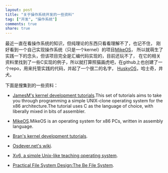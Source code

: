 ```yaml
---
layout: post
title: "关于操作系统开发的一些资料"
tag: ["开发", "操作系统"]
comments: true
share: true
---
```


最近一直在看操作系统的知识，但纯理论的东西只看看理解不了，也记不住，
刚好看到一个自己实现操作系统（只是一个kernel）的项目[MikeOS](http://mikeos.berlios.de/)，
所以就萌生了实践一下的念头，但该项目完全是汇编代码实现的，目前还玩不了，
在它的相关资料里找到了一些C实现的例子，所以就打算照猫画虎吧，在github上也创建了一个repo，用来托管实践的代码，并起了一个很二的名字，
[HuskyOS](https://github.com/qiulin/HuskyOS)，哈士奇，井犬。

下面是搜集到的一些资料：

* [JamesM's kernel development tutorials](http://www.jamesmolloy.co.uk/tutorial_html/index.html).This set of tutorials aims to take you
 through programming a simple UNIX-clone operating system for the x86 architecture.The tutorial uses C as the language of choice,
  with liberally mixed in bits of assembler.

* [MikeOS](http://mikeos.berlios.de).MikeOS is an operating system for x86 PCs, written in assembly language.

* [Bran's kernel development tutorials](http://www.osdever.net/bkerndev/index.php).

* [Osdever.net's wiki](http://wiki.osdev.org/Main_Page).

* [Xv6, a simple Unix-like teaching operating system](http://pdos.csail.mit.edu/6.828/2012/xv6.html).

* [Practical File System Design:The Be File System](http://www.nobius.org/~dbg/practical-file-system-design.pdf).

